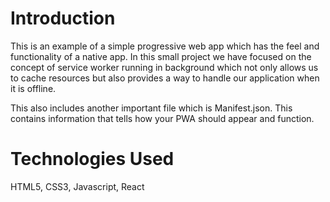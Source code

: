 # Introduction
This is an example of a simple progressive web app which has the feel and functionality of a native app. In this small project we have focused on the concept of service worker running in background which not only allows us to cache resources but also provides a way to handle our application when it is offline.

This also includes another important file which is Manifest.json.
This contains information that tells how your PWA should appear and function.

# Technologies Used
HTML5, CSS3, Javascript, React

